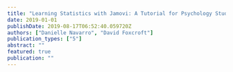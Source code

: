 ```yaml
---
title: "Learning Statistics with Jamovi: A Tutorial for Psychology Students and Other Beginners (Version 0.70)"
date: 2019-01-01
publishDate: 2019-08-17T06:52:40.059720Z
authors: ["Danielle Navarro", "David Foxcroft"]
publication_types: ["5"]
abstract: ""
featured: true
publication: ""
---
```


